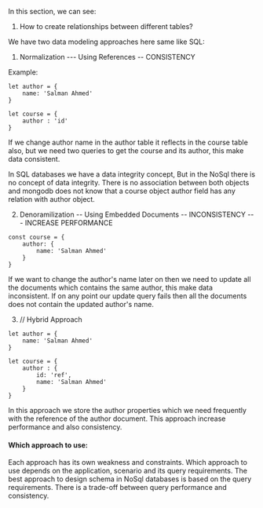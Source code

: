 In this section, we can see:

1) How to create relationships between different tables?

We have two data modeling approaches here same like SQL:

1) Normalization --- Using References -- CONSISTENCY

Example:
```
let author = {
    name: 'Salman Ahmed'
}

let course = {
    author : 'id'
}
```
If we change author name in the author table it reflects in the course table also, but we need two queries to get the course and its author, this make data consistent.

In SQL databases we have a data integrity concept, But in the NoSql there is no concept of data integrity.
There is no association between both objects and mongodb does not know that a course object author field has any relation with author object.

2) Denoramilization -- Using Embedded Documents -- INCONSISTENCY --- INCREASE PERFORMANCE
```
const course = {
    author: {
        name: 'Salman Ahmed'
    }
}
```
If we want to change the author's name later on then we need to update all the documents which contains the same author, this make data inconsistent. If on any point our update query fails then all the documents does not contain the updated author's name.


3) // Hybrid Approach
```
let author = {
    name: 'Salman Ahmed'
}

let course = {
    author : {
        id: 'ref',
        name: 'Salman Ahmed'
    }
}
```
In this approach we store the author properties which we need frequently with the reference of the author document. This approach increase performance and also consistency.

#### Which approach to use:
Each approach has its own weakness and constraints.
Which approach to use depends on the application, scenario and its query requirements. 
The best approach to design schema in NoSql databases is based on the query requirements.
There is a trade-off between query performance and consistency.
